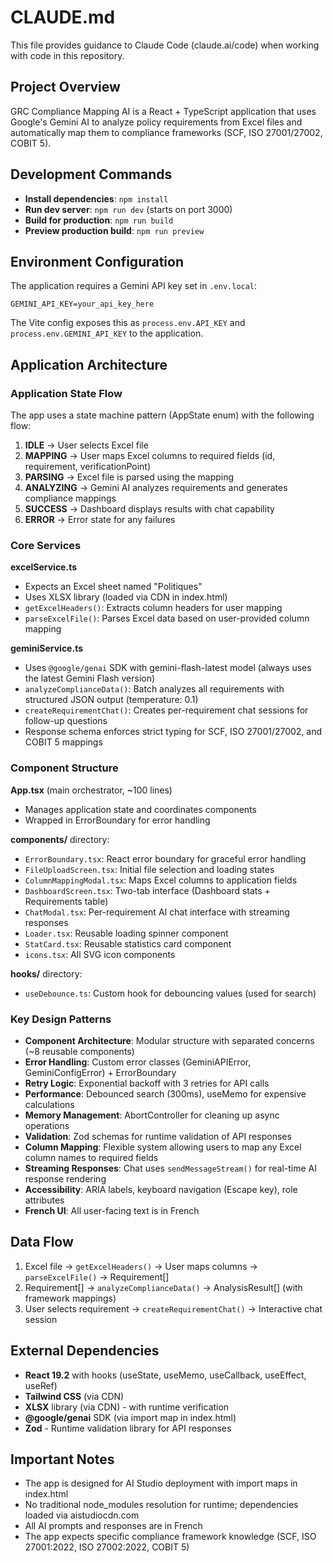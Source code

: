 # CLAUDE.md

This file provides guidance to Claude Code (claude.ai/code) when working with code in this repository.

## Project Overview

GRC Compliance Mapping AI is a React + TypeScript application that uses Google's Gemini AI to analyze policy requirements from Excel files and automatically map them to compliance frameworks (SCF, ISO 27001/27002, COBIT 5).

## Development Commands

- **Install dependencies**: `npm install`
- **Run dev server**: `npm run dev` (starts on port 3000)
- **Build for production**: `npm run build`
- **Preview production build**: `npm run preview`

## Environment Configuration

The application requires a Gemini API key set in `.env.local`:
```
GEMINI_API_KEY=your_api_key_here
```

The Vite config exposes this as `process.env.API_KEY` and `process.env.GEMINI_API_KEY` to the application.

## Application Architecture

### Application State Flow

The app uses a state machine pattern (AppState enum) with the following flow:
1. **IDLE** → User selects Excel file
2. **MAPPING** → User maps Excel columns to required fields (id, requirement, verificationPoint)
3. **PARSING** → Excel file is parsed using the mapping
4. **ANALYZING** → Gemini AI analyzes requirements and generates compliance mappings
5. **SUCCESS** → Dashboard displays results with chat capability
6. **ERROR** → Error state for any failures

### Core Services

**excelService.ts**
- Expects an Excel sheet named "Politiques"
- Uses XLSX library (loaded via CDN in index.html)
- `getExcelHeaders()`: Extracts column headers for user mapping
- `parseExcelFile()`: Parses Excel data based on user-provided column mapping

**geminiService.ts**
- Uses `@google/genai` SDK with gemini-flash-latest model (always uses the latest Gemini Flash version)
- `analyzeComplianceData()`: Batch analyzes all requirements with structured JSON output (temperature: 0.1)
- `createRequirementChat()`: Creates per-requirement chat sessions for follow-up questions
- Response schema enforces strict typing for SCF, ISO 27001/27002, and COBIT 5 mappings

### Component Structure

**App.tsx** (main orchestrator, ~100 lines)
- Manages application state and coordinates components
- Wrapped in ErrorBoundary for error handling

**components/** directory:
- `ErrorBoundary.tsx`: React error boundary for graceful error handling
- `FileUploadScreen.tsx`: Initial file selection and loading states
- `ColumnMappingModal.tsx`: Maps Excel columns to application fields
- `DashboardScreen.tsx`: Two-tab interface (Dashboard stats + Requirements table)
- `ChatModal.tsx`: Per-requirement AI chat interface with streaming responses
- `Loader.tsx`: Reusable loading spinner component
- `StatCard.tsx`: Reusable statistics card component
- `icons.tsx`: All SVG icon components

**hooks/** directory:
- `useDebounce.ts`: Custom hook for debouncing values (used for search)

### Key Design Patterns

- **Component Architecture**: Modular structure with separated concerns (~8 reusable components)
- **Error Handling**: Custom error classes (GeminiAPIError, GeminiConfigError) + ErrorBoundary
- **Retry Logic**: Exponential backoff with 3 retries for API calls
- **Performance**: Debounced search (300ms), useMemo for expensive calculations
- **Memory Management**: AbortController for cleaning up async operations
- **Validation**: Zod schemas for runtime validation of API responses
- **Column Mapping**: Flexible system allowing users to map any Excel column names to required fields
- **Streaming Responses**: Chat uses `sendMessageStream()` for real-time AI response rendering
- **Accessibility**: ARIA labels, keyboard navigation (Escape key), role attributes
- **French UI**: All user-facing text is in French

## Data Flow

1. Excel file → `getExcelHeaders()` → User maps columns → `parseExcelFile()` → Requirement[]
2. Requirement[] → `analyzeComplianceData()` → AnalysisResult[] (with framework mappings)
3. User selects requirement → `createRequirementChat()` → Interactive chat session

## External Dependencies

- **React 19.2** with hooks (useState, useMemo, useCallback, useEffect, useRef)
- **Tailwind CSS** (via CDN)
- **XLSX** library (via CDN) - with runtime verification
- **@google/genai** SDK (via import map in index.html)
- **Zod** - Runtime validation library for API responses

## Important Notes

- The app is designed for AI Studio deployment with import maps in index.html
- No traditional node_modules resolution for runtime; dependencies loaded via aistudiocdn.com
- All AI prompts and responses are in French
- The app expects specific compliance framework knowledge (SCF, ISO 27001:2022, ISO 27002:2022, COBIT 5)
